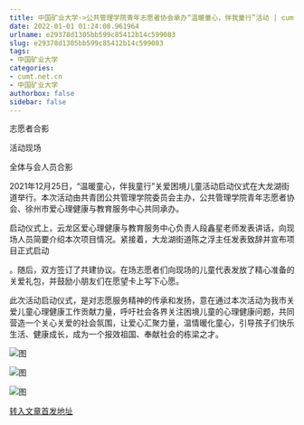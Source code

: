 ```yaml
---
title: 中国矿业大学->公共管理学院青年志愿者协会承办“温暖童心，伴我童行”活动 | cumt.net.cn
date: 2022-01-01 01:24:08.961964
urlname: e29378d1305bb599c85412b14c599083
slug: e29378d1305bb599c85412b14c599083
tags: 
- 中国矿业大学
categories:
- cumt.net.cn
- 中国矿业大学
authorbox: false
sidebar: false
---
```

志愿者合影

活动现场

全体与会人员合影

2021年12月25日，“温暖童心，伴我童行”关爱困境儿童活动启动仪式在大龙湖街道举行。本次活动由共青团公共管理学院委员会主办，公共管理学院青年志愿者协会、徐州市爱心理健康与教育服务中心共同承办。

启动仪式上，云龙区爱心理健康与教育服务中心负责人段鑫星老师发表讲话，向现场人员简要介绍本次项目情况。紧接着，大龙湖街道陈之浮主任发表致辞并宣布项目正式启动
<!--more-->
。随后，双方签订了共建协议。在场志愿者们向现场的儿童代表发放了精心准备的关爱礼包，并鼓励小朋友们在愿望卡上写下心愿。

此次活动启动仪式，是对志愿服务精神的传承和发扬，意在通过本次活动为我市关爱儿童心理健康工作贡献力量，呼吁社会各界关注困境儿童的心理健康问题，共同营造一个关心关爱的社会氛围，让爱心汇聚力量，温情暖化童心，引导孩子们快乐生活、健康成长，成为一个报效祖国、奉献社会的栋梁之才。

![图](http://xwzx.cumt.edu.cn/_upload/article/images/22/8b/e4f1b5934178bb979624c4a090ed/49828634-0a56-4cbf-8b88-80842ccd0be6.png)

![图](http://xwzx.cumt.edu.cn/_upload/article/images/22/8b/e4f1b5934178bb979624c4a090ed/0b35f829-c6fb-48df-bb1a-36a7f59fee6b.png)

![图](http://xwzx.cumt.edu.cn/_upload/article/images/22/8b/e4f1b5934178bb979624c4a090ed/109b8c74-4671-4e0b-a4bd-0bb6420eb6e5.png)

[转入文章首发地址](http://xwzx.cumt.edu.cn/61/7a/c523a614778/page.htm)